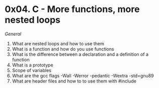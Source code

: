 # 0x04. C - More functions, more nested loops
*General*
1) What are nested loops and how to use them
2) What is a function and how do you use functions
3) What is the difference between a declaration and a definition of a function
4) What is a prototype
5) Scope of variables
6) What are the gcc flags -Wall -Werror -pedantic -Wextra -std=gnu89
7) What are header files and how to to use them with #include
